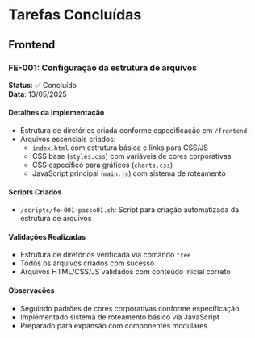 # Tarefas Concluídas

## Frontend

### FE-001: Configuração da estrutura de arquivos
**Status**: ✅ Concluído  
**Data**: 13/05/2025

#### Detalhes da Implementação
- Estrutura de diretórios criada conforme especificação em `/frontend`
- Arquivos essenciais criados:
  - `index.html` com estrutura básica e links para CSS/JS
  - CSS base (`styles.css`) com variáveis de cores corporativas
  - CSS específico para gráficos (`charts.css`)
  - JavaScript principal (`main.js`) com sistema de roteamento

#### Scripts Criados
- `/scripts/fe-001-passo01.sh`: Script para criação automatizada da estrutura de arquivos

#### Validações Realizadas
- Estrutura de diretórios verificada via comando `tree`
- Todos os arquivos criados com sucesso
- Arquivos HTML/CSS/JS validados com conteúdo inicial correto

#### Observações
- Seguindo padrões de cores corporativas conforme especificação
- Implementado sistema de roteamento básico via JavaScript
- Preparado para expansão com componentes modulares

